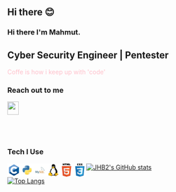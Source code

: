 ## Hi there :blush:


### Hi there  I'm Mahmut. 
## Cyber Security Engineer | Pentester

<font color  = "pink">Coffe  is how i keep up with 'code' </font>

### Reach out to me
[<img height="30" width="26" src="https://unpkg.com/simple-icons@v8/icons/linkedin.svg" aling  = "left" />][linkedinn]

<br />
<br />


### Tech  I Use
<img  src = "https://raw.githubusercontent.com/github/explore/f3e22f0dca2be955676bc70d6214b95b13354ee8/topics/c/c.png" align  ="left" width  = "30" height =  "30" >
<img src  = "https://raw.githubusercontent.com/github/explore/80688e429a7d4ef2fca1e82350fe8e3517d3494d/topics/python/python.png"align  ="left" width  = 30 height = "30">
<img src  = "https://raw.githubusercontent.com/github/explore/80688e429a7d4ef2fca1e82350fe8e3517d3494d/topics/mysql/mysql.png" align  ="left"width  = 30 height = "30">
<img src  = "https://raw.githubusercontent.com/github/explore/80688e429a7d4ef2fca1e82350fe8e3517d3494d/topics/linux/linux.png" align  ="left"width  = 30 height = "30">
<img src  = "https://raw.githubusercontent.com/github/explore/80688e429a7d4ef2fca1e82350fe8e3517d3494d/topics/html/html.png" align  ="left"width  = 30 height = "30">
<img src  = "https://raw.githubusercontent.com/github/explore/80688e429a7d4ef2fca1e82350fe8e3517d3494d/topics/css/css.png"align  ="left" width  = 30 height = "30">



[![JHB2's GitHub stats](https://github-readme-stats.vercel.app/api?username=JHB2M)](https://github.com/JHB2M/JHB2M/blob/main/README.md)


[![Top Langs](https://github-readme-stats.vercel.app/api/top-langs/?username=JHB2M&layout=compact)](https://github.com/JHB2M/JHB2M/blob/main/README.md)


[linkedinn]:https://www.linkedin.com/in/mahmut-özübek-6797b524a/
